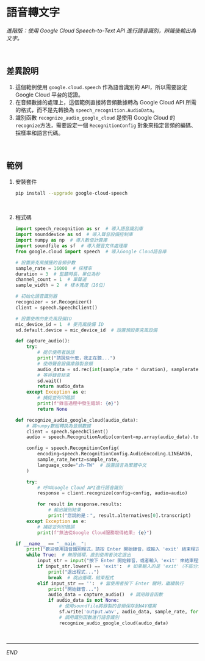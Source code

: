 # 語音轉文字

_進階版：使用 Google Cloud Speech-to-Text API 進行語音識別，辨識後輸出為文字。_

<br>

## 差異說明

1. 這個範例使用 `google.cloud.speech` 作為語音識別的 API，所以需要設定 Google Cloud 平台的認證。
2. 在音頻數據的處理上，這個範例直接將音頻數據轉為 Google Cloud API 所需的格式，而不是先轉換為 `speech_recognition.AudioData`。
3. 識別函數 `recognize_audio_google_cloud` 是使用 Google Cloud 的 `recognize`方法，需要設定一個 `RecognitionConfig` 對象來指定音頻的編碼、採樣率和語言代碼。

<br>

## 範例

1. 安裝套件

   ```bash
   pip install --upgrade google-cloud-speech
   ```

<br>

2. 程式碼

   ```python
   import speech_recognition as sr  # 導入語音識別庫
   import sounddevice as sd  # 導入聲音設備控制庫
   import numpy as np  # 導入數值計算庫
   import soundfile as sf  # 導入聲音文件處理庫
   from google.cloud import speech  # 導入Google Cloud語音庫

   # 設置麥克風捕獲的音頻參數
   sample_rate = 16000  # 採樣率
   duration = 3  # 監聽時長，單位為秒
   channel_count = 1  # 單聲道
   sample_width = 2  # 樣本寬度（16位）

   # 初始化語音識別器
   recognizer = sr.Recognizer()
   client = speech.SpeechClient()

   # 設置使用的麥克風設備ID
   mic_device_id = 1  # 麥克風設備 ID
   sd.default.device = mic_device_id  # 設置預設麥克風設備

   def capture_audio():
       try:
           # 提示使用者說話
           print("請說些什麼，我正在聽...")  
           # 使用聲音設備庫錄製音頻
           audio_data = sd.rec(int(sample_rate * duration), samplerate=sample_rate, channels=channel_count, dtype='int16')
           # 等待錄音結束
           sd.wait()  
           return audio_data
       except Exception as e:
           # 捕捉並列印錯誤
           print(f"錄音過程中發生錯誤: {e}")  
           return None

   def recognize_audio_google_cloud(audio_data):
       # 將numpy數組轉換為音頻數據
       client = speech.SpeechClient()
       audio = speech.RecognitionAudio(content=np.array(audio_data).tobytes())

       config = speech.RecognitionConfig(
           encoding=speech.RecognitionConfig.AudioEncoding.LINEAR16,
           sample_rate_hertz=sample_rate,
           language_code="zh-TW"  # 設置語言為繁體中文
       )

       try:
           # 呼叫Google Cloud API進行語音識別
           response = client.recognize(config=config, audio=audio)

           for result in response.results:
               # 輸出識別結果
               print("您說的是：", result.alternatives[0].transcript)  
       except Exception as e:
           # 捕捉並列印錯誤
           print(f"無法從Google Cloud服務取得結果; {e}")  

   if __name__ == "__main__":
       print("歡迎使用語音識別程式，請按 Enter 開始錄音，或輸入 'exit' 結束程式。")
       while True:  # 無限循環，直到使用者決定退出
           input_str = input("按下 Enter 開始錄音，或者輸入 'exit' 來結束程式：")  # 提供操作指示
           if input_str.lower() == 'exit':  # 如果輸入的是 'exit'（不區分大小寫）
               print("退出程式...")
               break  # 跳出循環，結束程式
           elif input_str == '':  # 當使用者按下 Enter 鍵時，繼續執行
               print("開始錄音...")
               audio_data = capture_audio()  # 調用錄音函數
               if audio_data is not None:
                   # 使用soundfile將錄製的音頻保存到WAV檔案
                   sf.write('output.wav', audio_data, sample_rate, format='WAV', subtype='PCM_16')
                   # 調用識別函數進行語音識別
                   recognize_audio_google_cloud(audio_data)
   ```

<br>

---

_END_
